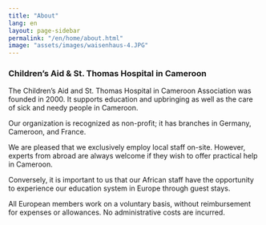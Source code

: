 ```yaml
---
title: "About"
lang: en
layout: page-sidebar
permalink: "/en/home/about.html"
image: "assets/images/waisenhaus-4.JPG"
---
```


### Children’s Aid & St. Thomas Hospital in Cameroon

The Children’s Aid and St. Thomas Hospital in Cameroon Association was founded in 2000. It supports education and upbringing as well as the care of sick and needy people in Cameroon.

Our organization is recognized as non-profit; it has branches in Germany, Cameroon, and France.

We are pleased that we exclusively employ local staff on-site. However, experts from abroad are always welcome if they wish to offer practical help in Cameroon.

Conversely, it is important to us that our African staff have the opportunity to experience our education system in Europe through guest stays.

All European members work on a voluntary basis, without reimbursement for expenses or allowances. No administrative costs are incurred.
